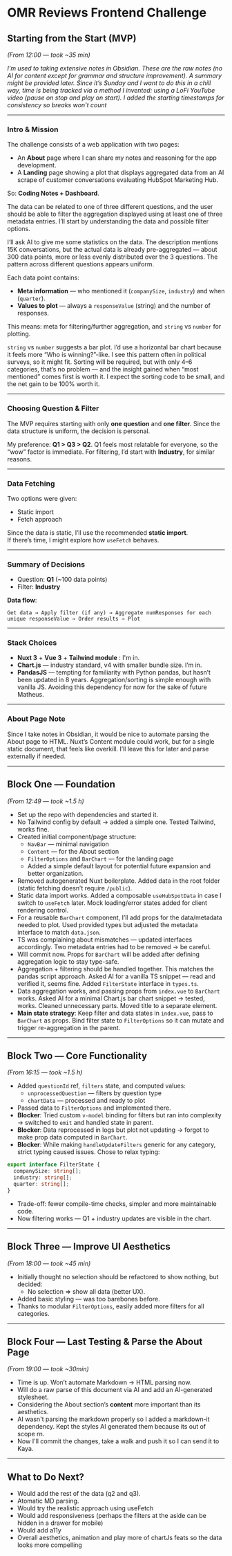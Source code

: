 # OMR Reviews Frontend Challenge

## Starting from the Start (MVP)
_(From 12:00 — took ~35 min)_


_I’m used to taking extensive notes in Obsidian. These are the raw notes (no AI for content except for grammar and structure improvement). A summary might be provided later. Since it’s Sunday and I want to do this in a chill way, time is being tracked via a method I invented: using a LoFi YouTube video (pause on stop and play on start). I added the starting timestamps for consistency so breaks won't count_

---

### Intro & Mission


The challenge consists of a web application with two pages:

- An **About** page where I can share my notes and reasoning for the app development.  
- A **Landing** page showing a plot that displays aggregated data from an AI scrape of customer conversations evaluating HubSpot Marketing Hub.

So: **Coding Notes + Dashboard**.

The data can be related to one of three different questions, and the user should be able to filter the aggregation displayed using at least one of three metadata entries. I’ll start by understanding the data and possible filter options.

I’ll ask AI to give me some statistics on the data. The description mentions 15K conversations, but the actual data is already pre-aggregated — about 300 data points, more or less evenly distributed over the 3 questions. The pattern across different questions appears uniform.

Each data point contains:

- **Meta information** — who mentioned it (`companySize`, `industry`) and when (`quarter`).
- **Values to plot** — always a `responseValue` (string) and the number of responses.

This means: meta for filtering/further aggregation, and `string` vs `number` for plotting.

`string` vs `number` suggests a bar plot. I’d use a horizontal bar chart because it feels more “Who is winning?”-like. I see this pattern often in political surveys, so it might fit. Sorting will be required, but with only 4–6 categories, that’s no problem — and the insight gained when “most mentioned” comes first is worth it. I expect the sorting code to be small, and the net gain to be 100% worth it.

---

### Choosing Question & Filter

The MVP requires starting with only **one question** and **one filter**. Since the data structure is uniform, the decision is personal.

My preference: **Q1 > Q3 > Q2**. Q1 feels most relatable for everyone, so the “wow” factor is immediate. For filtering, I’d start with **Industry**, for similar reasons.

---

### Data Fetching

Two options were given:

- Static import  
- Fetch approach

Since the data is static, I’ll use the recommended **static import**.  
If there’s time, I might explore how `useFetch` behaves.

---

### Summary of Decisions

- Question: **Q1** (~100 data points)  
- Filter: **Industry**

**Data flow**:
```
Get data → Apply filter (if any) → Aggregate numResponses for each unique responseValue → Order results → Plot
```

---

### Stack Choices

- **Nuxt 3** + **Vue 3** + **Tailwind module** : I'm in.
- **Chart.js** — industry standard, v4 with smaller bundle size. I’m in.  
- **PandasJS** — tempting for familiarity with Python pandas, but hasn’t been updated in 8 years. Aggregation/sorting is simple enough with vanilla JS. Avoiding this dependency for now for the sake of future Matheus.

---

### About Page Note

Since I take notes in Obsidian, it would be nice to automate parsing the About page to HTML. Nuxt’s Content module could work, but for a single static document, that feels like overkill. I’ll leave this for later and parse externally if needed.

---

## Block One — Foundation

_(From 12:49 — took ~1.5 h)_

- Set up the repo with dependencies and started it.  
- No Tailwind config by default → added a simple one. Tested Tailwind, works fine.  
- Created initial component/page structure:
  - `NavBar` — minimal navigation  
  - `Content` — for the About section  
  - `FilterOptions` and `BarChart` — for the landing page  
  - Added a simple default layout for potential future expansion and better organization.
- Removed autogenerated Nuxt boilerplate. Added data in the root folder (static fetching doesn’t require `/public`).  
- Static data import works. Added a composable `useHubSpotData` in case I switch to `useFetch` later. Mock loading/error states added for client rendering control.  
- For a reusable `BarChart` component, I’ll add props for the data/metadata needed to plot. Used provided types but adjusted the metadata interface to match `data.json`.  
- TS was complaining about mismatches — updated interfaces accordingly. Two metadata entries had to be removed → be careful.  
- Will commit now. Props for `BarChart` will be added after defining aggregation logic to stay type-safe.  
- Aggregation + filtering should be handled together. This matches the pandas script approach. Asked AI for a vanilla TS snippet — read and verified it, seems fine. Added `FilterState` interface in `types.ts`.  
- Data aggregation works, and passing props from `index.vue` to `BarChart` works. Asked AI for a minimal Chart.js bar chart snippet → tested, works. Cleaned unnecessary parts. Moved title to a separate element.  
- **Main state strategy**: Keep filter and data states in `index.vue`, pass to `BarChart` as props. Bind filter state to `FilterOptions` so it can mutate and trigger re-aggregation in the parent.

---

## Block Two — Core Functionality

_(From 16:15 — took ~1.5 h)_

- Added `questionId` ref, `filters` state, and computed values:
  - `unprocessedQuestion` — filters by question type  
  - `chartData` — processed and ready to plot
- Passed data to `FilterOptions` and implemented there.  
- **Blocker**: Tried custom `v-model` binding for filters but ran into complexity → switched to `emit` and handled state in parent.  
- **Blocker**: Data reprocessed in logs but plot not updating → forgot to make prop data computed in `BarChart`.  
- **Blocker**: While making `handleUpdateFilters` generic for any category, strict typing caused issues. Chose to relax typing:
```ts
export interface FilterState {
  companySize: string[];
  industry: string[];
  quarter: string[];
}
```
  - Trade-off: fewer compile-time checks, simpler and more maintainable code.
- Now filtering works — Q1 + industry updates are visible in the chart.

---

## Block Three — Improve UI Aesthetics

_(From 18:00 — took ~45 min)_

- Initially thought no selection should be refactored to show nothing, but decided:
  - No selection ⇒ show all data (better UX).
- Added basic styling — was too barebones before.  
- Thanks to modular `FilterOptions`, easily added more filters for all categories.

---

## Block Four — Last Testing & Parse the About Page

_(From 19:00 — took ~30min)_

- Time is up. Won’t automate Markdown → HTML parsing now.  
- Will do a raw parse of this document via AI and add an AI-generated stylesheet.  
- Considering the About section’s **content** more important than its aesthetics.
- AI wasn't parsing the markdown properly so I added a markdown-it dependency. Kept the styles AI generated them because its out of scope rn. 
- Now I'll commit the changes, take a walk and push it so I can send it to Kaya.

---

## What to Do Next?

- Would add the rest of the data (q2 and q3). 
- Atomatic MD parsing. 
- Would try the realistic approach using useFetch
- Would add responsiveness (perhaps the filters at the aside can be hidden in a drawer for mobile)
- Would add a11y
- Overall aesthetics, animation and play more of chartJs feats so the data looks more compelling 
